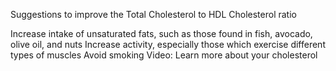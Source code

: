 ﻿Suggestions to improve the Total Cholesterol to HDL Cholesterol ratio

Increase intake of unsaturated fats, such as those found in fish, avocado, olive oil, and nuts Increase activity, especially those which exercise
different types of muscles Avoid smoking Video: Learn more about your cholesterol
